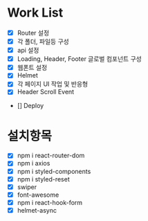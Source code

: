 # Work List

- [x] Router 설정
- [x] 각 폴더, 파일등 구성
- [x] api 설정
- [x] Loading, Header, Footer 글로벌 컴포넌트 구성
- [x] 웹폰트 설정
- [x] Helmet
- [x] 각 페이지 UI 작업 및 반응형
- [x] Header Scroll Event
- [] Deploy

# 설치항목

- [x] npm i react-router-dom
- [x] npm i axios
- [x] npm i styled-components
- [x] npm i styled-reset
- [x] swiper
- [x] font-awesome
- [x] npm i react-hook-form
- [x] helmet-async
